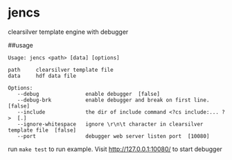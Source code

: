 jencs
=====

clearsilver template engine with debugger

##usage

    Usage: jencs <path> [data] [options]

    path     clearsilver template file
    data     hdf data file

    Options:
       --debug               enable debugger  [false]
       --debug-brk           enable debugger and break on first line.  [false]
       --include             the dir of include command <?cs include:... ?>  [.]
       --ignore-whitespace   ignore \r\n\t character in clearsilver template file  [false]
       --port                debugger web server listen port  [10080]

run `make test` to run example. Visit http://127.0.0.1:10080/ to start debugger
